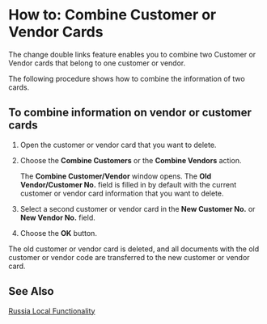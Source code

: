 # How to: Combine Customer or Vendor Cards

The change double links feature enables you to combine two Customer or Vendor cards that belong to one customer or vendor. 

The following procedure shows how to combine the information of two cards.

 

## To combine information on vendor or customer cards 

1. Open the customer or vendor card that you want to delete.

2. Choose the **Combine Customers** or the **Combine Vendors** action.

   The **Combine Customer/Vendor** window opens. The **Old Vendor/Customer No.** field is filled in by default with the current customer or vendor card information that you want to delete.

3. Select a second customer or vendor card in the **New Customer No.** or **New Vendor No.** field.

4. Choose the **OK** button.

 

The old customer or vendor card is deleted, and all documents with the old customer or vendor code are transferred to the new customer or vendor card.

 

## See Also 

[Russia Local Functionality](russia-local-functionality.md)

